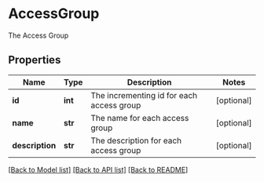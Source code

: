# AccessGroup

The Access Group
## Properties
Name | Type | Description | Notes
------------ | ------------- | ------------- | -------------
**id** | **int** | The incrementing id for each access group | [optional] 
**name** | **str** | The name for each access group | [optional] 
**description** | **str** | The description for each access group | [optional] 

[[Back to Model list]](../README.md#documentation-for-models) [[Back to API list]](../README.md#documentation-for-api-endpoints) [[Back to README]](../README.md)


